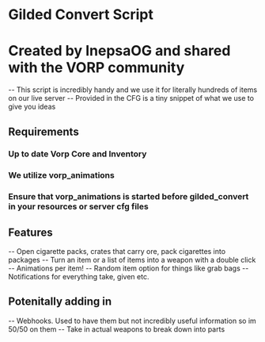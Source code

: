 # Gilded Convert Script
# Created by InepsaOG and shared with the VORP community

-- This script is incredibly handy and we use it for literally hundreds of items on our live server
-- Provided in the CFG is a tiny snippet of what we use to give you ideas

## Requirements
### Up to date Vorp Core and Inventory
### We utilize vorp_animations
### Ensure that vorp_animations is started before gilded_convert in your resources or server cfg files

## Features
-- Open cigarette packs, crates that carry ore, pack cigarettes into packages
-- Turn an item or a list of items into a weapon with a double click
-- Animations per item!
-- Random item option for things like grab bags
-- Notifications for everything take, given etc.

## Potenitally adding in
-- Webhooks. Used to have them but not incredibly useful information so im 50/50 on them
-- Take in actual weapons to break down into parts

